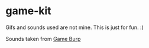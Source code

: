 # game-kit
Gifs and sounds used are not mine. This is just for fun. :)

Sounds taken from [Game Burp](http://www.gameburp.com/free-game-sound-fx/)
